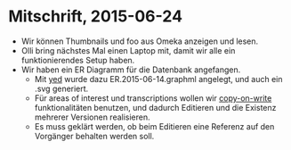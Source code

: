 Mitschrift, 2015-06-24
===

* Wir können Thumbnails und foo aus Omeka anzeigen und lesen.
* Olli bring nächstes Mal einen Laptop mit,
  damit wir alle ein funktionierendes Setup haben.
* Wir haben ein ER Diagramm für die Datenbank angefangen.
    * Mit [yed](https://www.yworks.com/en/products/yfiles/yed/) wurde dazu ER.2015-06-14.graphml angelegt, und auch ein .svg generiert.
    * Für areas of interest und transcriptions wollen wir [copy-on-write](https://en.wikipedia.org/wiki/Copy-on-write) funktionalitäten benutzen, und dadurch Editieren und die Existenz mehrerer Versionen realisieren.
    * Es muss geklärt werden, ob beim Editieren eine Referenz auf den Vorgänger behalten werden soll.
      
